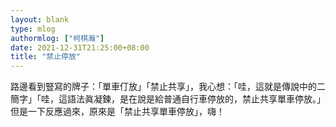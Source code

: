 ```yaml
---
layout: blank
type: mlog
authormlog: ["柯棋瀚"]
date: 2021-12-31T21:25:00+08:00
title: "禁止停放"
---
```


路邊看到豎寫的牌子：「單車仃放」「禁止共享」，我心想：「哇，這就是傳說中的二簡字」「哇，這語法眞凝鍊，是在說是給普通自行車停放的，禁止共享單車停放。」但是一下反應過來，原來是「禁止共享單車停放」，嗨！
